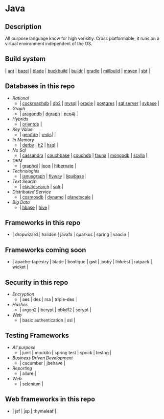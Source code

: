 # Java

## Description
All purpose language know for high verisitly. Cross
platformable, it runs on a virtual environment independent
of the OS.

## Build system
| [ant](https://github.com/bearddan2000?tab=repositories&q=java-ant&type=&language=&sort=) 
| [bazel](https://github.com/bearddan2000?tab=repositories&q=java-bazel&type=&language=&sort=)
| [blade](https://github.com/bearddan2000?tab=repositories&q=java-bladel&type=&language=&sort=)
| [buckbuild](https://github.com/bearddan2000?tab=repositories&q=java-buck&type=&language=&sort=)
| [buildr](https://github.com/bearddan2000?tab=repositories&q=java-buildr&type=&language=&sort=)
| [gradle](https://github.com/bearddan2000?tab=repositories&q=java-gradle&type=&language=&sort=)
| [millbuild](https://github.com/bearddan2000?tab=repositories&q=java-mill&type=&language=&sort=)
| [maven](https://github.com/bearddan2000?tab=repositories&q=java-maven&type=&language=&sort=)
| [sbt](https://github.com/bearddan2000?tab=repositories&q=java-sbt&type=&language=&sort=) 
|

## Databases in this repo
- *Rational*
    - | [cockroachdb](https://github.com/bearddan2000?tab=repositories&q=java-cockroach&type=&language=&sort=) 
| [db2](https://github.com/bearddan2000?tab=repositories&q=java-db2&type=&language=&sort=) 
| [mysql](https://github.com/bearddan2000?tab=repositories&q=java-mysql&type=&language=&sort=) 
| [oracle](https://github.com/bearddan2000?tab=repositories&q=java-oracle&type=&language=&sort=) 
| [postgres](https://github.com/bearddan2000?tab=repositories&q=java-postgres&type=&language=&sort=) 
| [sql server](https://github.com/bearddan2000?tab=repositories&q=java-sqlserver&type=&language=&sort=) 
| [sybase](https://github.com/bearddan2000?tab=repositories&q=java-sybase&type=&language=&sort=) 
|
- *Graph*
    - | [aragondb](https://github.com/bearddan2000?tab=repositories&q=java-aragondb&type=&language=&sort=) |
    [dgraph](https://github.com/bearddan2000?tab=repositories&q=java-dgraph&type=&language=&sort=) |
        [neo4j](https://github.com/bearddan2000?tab=repositories&q=java-neo4j&type=&language=&sort=)  |
- *Hybrids*
    - | [orientdb](https://github.com/bearddan2000?tab=repositories&q=java-orient&type=&language=&sort=) |
- *Key Value*
    - | [gemfire](https://github.com/bearddan2000?tab=repositories&q=java-gemfire&type=&language=&sort=) | [redis](https://github.com/bearddan2000?tab=repositories&q=java-redis&type=&language=&sort=)| |
- *In Memory*
    - | [derby](https://github.com/bearddan2000?tab=repositories&q=java-derby&type=&language=&sort=) | [h2](https://github.com/bearddan2000?tab=repositories&q=java-h2&type=&language=&sort=) | [hsql](https://github.com/bearddan2000?tab=repositories&q=java-hsql&type=&language=&sort=) |
- *No Sql*
    - | [cassandra](https://github.com/bearddan2000?tab=repositories&q=java-cassandra&type=&language=&sort=) | [couchbase](https://github.com/bearddan2000?tab=repositories&q=java-couchbase&type=&language=&sort=) | [couchdb](https://github.com/bearddan2000?tab=repositories&q=java-couchdb&type=&language=&sort=) | [fauna](https://github.com/bearddan2000?tab=repositories&q=java-fauna&type=&language=&sort=) | [mongodb](https://github.com/bearddan2000?tab=repositories&q=java-mongo&type=&language=&sort=) | [scylla](https://github.com/bearddan2000?tab=repositories&q=java-scylla&type=&language=&sort=) |
- *ORM*
    - | [graphql](https://github.com/bearddan2000?tab=repositories&q=java-graphql&type=&language=&sort=) | [jooq](https://github.com/bearddan2000?tab=repositories&q=java-jooq&type=&language=&sort=) | [hibernate](https://github.com/bearddan2000?tab=repositories&q=java-hibernate&type=&language=&sort=) |
- *Technologies*
    - | [janusgraph](https://github.com/bearddan2000?tab=repositories&q=java-janusgraph&type=&language=&sort=) | [flyway](https://github.com/bearddan2000?tab=repositories&q=java-flyway&type=&language=&sort=) | [liquibase](https://github.com/bearddan2000?tab=repositories&q=java-liquibase&type=&language=&sort=) |
- *Text Search*
    - | [elasticsearch](https://github.com/bearddan2000?tab=repositories&q=java-elasticsearch&type=&language=&sort=) | [solr](https://github.com/bearddan2000?tab=repositories&q=java-solr&type=&language=&sort=) |
- *Distributed Service*
    - | [cosmosdb](https://github.com/bearddan2000?tab=repositories&q=java-cosmos&type=&language=&sort=) | [dynamo](https://github.com/bearddan2000?tab=repositories&q=java-dynamo&type=&language=&sort=) | [planetscale](https://github.com/bearddan2000?tab=repositories&q=java-planetscale&type=&language=&sort=) |
- *Big Data*
    - | [hbase](https://github.com/bearddan2000?tab=repositories&q=java-hbase&type=&language=&sort=) | [hive](https://github.com/bearddan2000?tab=repositories&q=java-hive&type=&language=&sort=) |

## Frameworks in this repo
- | dropwizard | halidon | javafx | quarkus | spring | vaadin |

## Frameworks coming soon
- | apache-tapestry | blade | bootique | gwt | jooby | linkrest | ratpack | wicket |

## Security in this repo
- *Encryption*
    - | aes | des | rsa | triple-des |
- *Hashes*
    - | argon2 | bcrypt | pbkdf2 | scrypt |
- *Web*
    - | basic authentication | ssl |

## Testing Frameworks
- *All purpose*
    - | junit | mockito | spring test | spock | testng |
- *Business Driven Development*
    - | cucumber | jbehave |
- *Reporting*
    - | allure |
- *Web*
    - | selenium |

## Web frameworks in this repo
- | jsf | jsp | thymeleaf |
